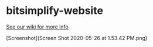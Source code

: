 # bitsimplify-website

[See our wiki for more info](bitsimplify.com/wiki)

[Screenshot](Screen Shot 2020-05-26 at 1.53.42 PM.png)
